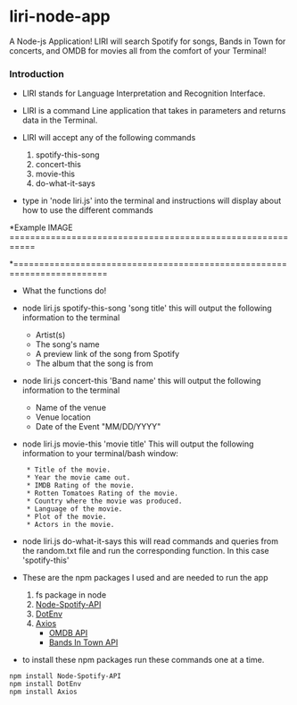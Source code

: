 # liri-node-app
A Node-js Application! LIRI will search Spotify for songs, Bands in Town for concerts, and OMDB for movies all from the comfort of your Terminal!

### Introduction
* LIRI stands for Language Interpretation and Recognition Interface.
* LIRI is a command Line application that takes in parameters and returns data in the Terminal.
* LIRI will accept any of the following commands
	1. spotify-this-song
	2. concert-this
	3. movie-this
	4. do-what-it-says

* type in 'node liri.js' into the terminal and instructions will display about how to use the different commands

*Example IMAGE ===========================================================

*========================================================================

* What the functions do!

* node liri.js spotify-this-song 'song title'
    this will output the following information to the terminal

    * Artist(s)
    * The song's name
    * A preview link of the song from Spotify
    * The album that the song is from

* node liri.js concert-this 'Band name'
    this will output the following information to the terminal

    * Name of the venue
    * Venue location
    * Date of the Event "MM/DD/YYYY"
    
* node liri.js movie-this 'movie title'
    This will output the following information to your terminal/bash window:

       * Title of the movie.
       * Year the movie came out.
       * IMDB Rating of the movie.
       * Rotten Tomatoes Rating of the movie.
       * Country where the movie was produced.
       * Language of the movie.
       * Plot of the movie.
       * Actors in the movie.

* node liri.js do-what-it-says
    this will read commands and queries from the random.txt file and run the corresponding function. In this case 'spotify-this'


* These are the npm packages I used and are needed to run the app
	1. fs package in node
	2. [Node-Spotify-API](https://www.npmjs.com/package/node-spotify-api)
	3. [DotEnv](https://www.npmjs.com/package/dotenv)
    4. [Axios](https://www.npmjs.com/package/axios)
        * [OMDB API](http://www.omdbapi.com)
        * [Bands In Town API](http://www.artists.bandsintown.com/bandsintown-api)

* to install these npm packages run these commands one at a time.
```
npm install Node-Spotify-API
npm install DotEnv
npm install Axios
